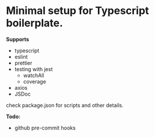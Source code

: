 # Minimal setup for Typescript boilerplate.

**Supports**
- typescript
- eslint
- prettier
- testing with jest
  - watchAll
  - coverage
- axios
- JSDoc

check package.json for scripts and other details.

**Todo:**
- github pre-commit hooks
